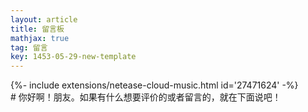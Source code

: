 ```yaml
---
layout: article
title: 留言板
mathjax: true
tag: 留言
key: 1453-05-29-new-template
---
```


<div>{%- include extensions/netease-cloud-music.html id='27471624' -%}</div>
# 你好啊！朋友。如果有什么想要评价的或者留言的，就在下面说吧！

